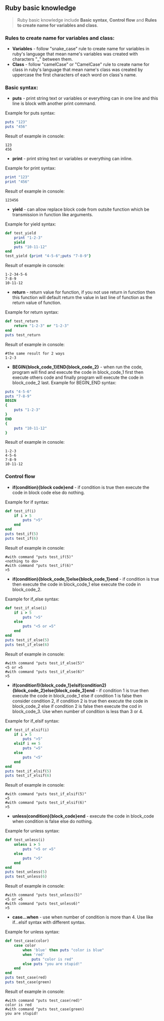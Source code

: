 ## Ruby basic knowledge 

> Ruby basic knowledge include **Basic syntax**, **Control flow** and  **Rules to create name for variables and class**.

### **Rules to create name for variables and class**:
- **Variables** - follow "snake_case" rule to create name for variables in ruby's language that mean name's variables was created with characters "_" between them.
- **Class** - follow "camelCase" or "CamelCase" rule to create name for class in ruby's language that mean name's class was created  by uppercase the first characters of each word on class's name.
### **Basic syntax**:
- **puts** - print string text or variables or everything can in one line and this line is block with another print command.

Example for puts syntax:
``` ruby
puts "123"
puts "456"
```
Result of example in console:
```
123
456
```
- **print** - print string text or variables or everything can inline.

Example for print syntax:
``` ruby
print "123"
print "456"
```
Result of example in console:
```
123456
```
- **yield** - can allow replace block code from outsite function which be transmission in function like arguments.

Example for yield syntax:
``` ruby
def test_yield
	print "1-2-3"
	yield
	puts "10-11-12"
end
test_yield {print "4-5-6";puts "7-8-9"}
```
Result of example in console:
```
1-2-34-5-6
7-8-9
10-11-12
```
- **return** - return value for function, if you not use return in function then this function will default return the value in last line of function as the return value of function.

Example for return syntax:
``` ruby
def test_return
	return "1-2-3" or "1-2-3"
end
puts test_return
```
Result of example in console:
```
#the same result for 2 ways
1-2-3
```
- **BEGIN{block_code_1}END{block_code_2}** - when run the code, program will find and execute the code in block_code_1 first then execute others code and finally program will execute the code in block_code_2 last.
Example for BEGIN_END syntax:
``` ruby
puts "4-5-6"
puts "7-8-9"
BEGIN
{
	puts "1-2-3"
}
END
{
	puts "10-11-12"
}

```
Result of example in console:
```
1-2-3
4-5-6
7-8-9
10-11-12
```

### **Control flow**
- **if(condition){block code}end** - if condition is true then execute the code in block code else do nothing.

Example for if syntax:
``` ruby
def test_if(i)
	if i > 5
		puts ">5"
	end
end
puts test_if(5)
puts test_if(6)
```
Result of example in console:
```
#with command "puts test_if(5)"
<nothing to do>
#with command "puts test_if(6)"
>5
```
- **if(condition){block_code_1}else{block_code_1}end** - if condition is true then execute the code in block_code_1 else execute the code in block_code_2.

Example for if_else syntax:
``` ruby
def test_if_else(i)
	if i > 5
		puts ">5"
	else
		puts "<5 or =5"
	end
end
puts test_if_else(5)
puts test_if_else(6)
```
Result of example in console:
```
#with command "puts test_if_else(5)"
<5 or =5
#with command "puts test_if_else(6)"
>5
```

- **if(condition1){block_code_1}elsif(condition2){block_code_2}else{block_code_3}end** - if condition 1 is true then execute the code in block_code_1 else if condition 1 is false then consider condition 2, if condition 2 is true then execute the code in block_code_2 else if condition 2 is false then execute the cod in block_code_3. Use when number of condition is less than 3 or 4.

Example for if_elsif syntax:
``` ruby
def test_if_elsif(i)
	if i > 5
		puts ">5"
	elsif i == 5
		puts "=5"
	else
		puts "<5"
	end
end
puts test_if_elsif(5)
puts test_if_elsif(6)
```
Result of example in console:
```
#with command "puts test_if_elsif(5)"
=5
#with command "puts test_if_elsif(6)"
>5
```
- **unless(condition){block_code}end** - execute the code in block_code when condition is false else do nothing.

Example for unless syntax:
``` ruby
def test_unless(i)
	unless i > 5
		puts "<5 or =5"
	else
		puts ">5"
	end
end
puts test_unless(5)
puts test_unless(6)
```
Result of example in console:
```
#with command "puts test_unless(5)"
<5 or =5
#with command "puts test_unless6)"
>5
```
- **case...when** - use when number of condition is more than 4. Use like if...elsif syntax with different syntax.


Example for unless syntax:
``` ruby
def test_case(color)
	case color
		when 'blue' then puts "color is blue"
		when 'red'
			puts "color is red"
		else puts "you are stupid!"
	end
end
puts test_case(red)
puts test_case(green)
```
Result of example in console:
```
#with command "puts test_case(red)"
color is red
#with command "puts test_case(green)
you are stupid!
```
